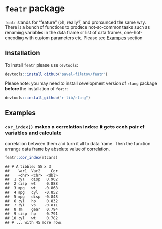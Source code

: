 `featr` package
================

`featr` stands for “feature” (oh, really?) and pronounced the same way.
There is a bunch of functions to produce not-so-common tasks such as
renaming variables in the data frame or list of data frames,
one-hot-encoding with custom parameters etc. Please see
[Examples](#examples) section

## Installation

To install `featr` please use `devtools`:

``` r
devtools::install_github("pavel-filatov/featr")
```

Please note: you may need to install development version of `rlang`
package **before** the installation of
`featr`:

``` r
devtools::install_github("r-lib/rlang")
```

## Examples

### `cor_index()` makes a correlation index: it gets each pair of variables and calculate

correlation between them and turn it all to data frame. Then the
function arrange data frame by absolute value of correlation.

``` r
featr::cor_index(mtcars)
```

    ## # A tibble: 55 x 3
    ##    Var1  Var2     Cor
    ##    <chr> <chr>  <dbl>
    ##  1 cyl   disp   0.902
    ##  2 disp  wt     0.888
    ##  3 mpg   wt    -0.868
    ##  4 mpg   cyl   -0.852
    ##  5 mpg   disp  -0.848
    ##  6 cyl   hp     0.832
    ##  7 cyl   vs    -0.811
    ##  8 am    gear   0.794
    ##  9 disp  hp     0.791
    ## 10 cyl   wt     0.782
    ## # ... with 45 more rows
